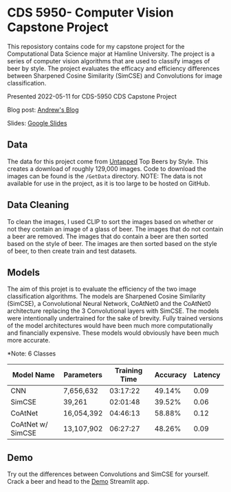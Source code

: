 # CDS 5950- Computer Vision Capstone Project

This reposistory contains code for my capstone project for the Computational Data Science major at Hamline University. The project is a series of computer vision algorithms that are used to classify images of beer by style. The project evaluates the efficacy and efficiency differences between Sharpened Cosine Similarity (SimCSE) and Convolutions for image classification.

Presented 2022-05-11 for CDS-5950 CDS Capstone Project

Blog post: [Andrew's Blog](https://www.andrewargeros.com/post/image-classification-efficiency-for-beers)

Slides: [Google Slides](https://docs.google.com/presentation/d/11pv8FWtZZjexvYZk_VcibP7wIaCgcTK33KUbhU_STXc/edit?usp=sharing)

## Data 

The data for this project come from [Untapped](https://untapped.com/) Top Beers by Style. This creates a download of roughly 129,000 images. Code to download the images can be found is the `/GetData` directory. NOTE: The data is not available for use in the project, as it is too large to be hosted on GitHub.

## Data Cleaning

To clean the images, I used CLIP to sort the images based on whether or not they contain an image of a glass of beer. The images that do not contain a beer are removed. The images that do contain a beer are then sorted based on the style of beer. The images are then sorted based on the style of beer, to then create train and test datasets. 
 
## Models

The aim of this projet is to evaluate the efficiency of the two image classification algorithms. The models are Sharpened Cosine Similarity (SimCSE), a Convolutional Neural Network, CoAtNet0 and the CoAtNet0 architecture replacing the 3 Convolutional layers with SimCSE. The models were intentionally undertrained for the sake of brevity. Fully trained versions of the model architectures would have been much more computationally and financially expensive. These models would obviously have been much more accurate.

*Note: 6 Classes

|Model Name        | Parameters | Training Time | Accuracy | Latency |
|------------------|------------|---------------|----------|---------|
| CNN              | 7,656,632  | 03:17:22      | 49.14%   | 0.09    |
| SimCSE           | 39,261     | 02:01:48      | 39.52%   | 0.06    |
| CoAtNet          | 16,054,392 | 04:46:13      | 58.88%   | 0.12    |
| CoAtNet w/ SimCSE| 13,107,902 | 06:27:27      | 48.26%   | 0.09    |

## Demo 

Try out the differences between Convolutions and SimCSE for yourself. Crack a beer and head to the [Demo](https://share.streamlit.io/andrewargeros/cds-5950-app/main/app.py) Streamlit app.
